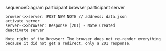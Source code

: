 sequenceDiagram
    participant browser
    participant server
    
    browser->>server: POST NEW NOTE // address: data.json
    activate server
    server-->>browser: Response (201) - Note Created
    deactivate server

    Note right of the browser: The browser does not re-render everything because it did not get a redirect, only a 201 response.